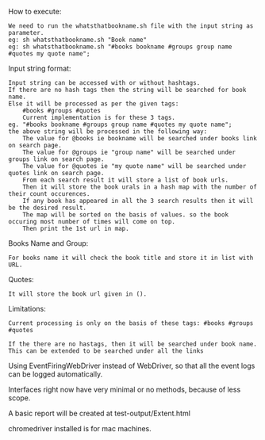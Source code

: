 How to execute:

    We need to run the whatsthatbookname.sh file with the input string as parameter.
    eg: sh whatsthatbookname.sh "Book name"
    eg: sh whatsthatbookname.sh "#books bookname #groups group name #quotes my quote name";
    
Input string format:

    Input string can be accessed with or without hashtags.
    If there are no hash tags then the string will be searched for book name.
    Else it will be processed as per the given tags:
        #books #groups #quotes
        Current implementation is for these 3 tags.
    eg. "#books bookname #groups group name #quotes my quote name";
    the above string will be processed in the following way:
        The value for @books ie bookname will be searched under books link on search page.
        The value for @groups ie "group name" will be searched under groups link on search page.
        The value for @quotes ie "my quote name" will be searched under quotes link on search page.
        From each search result it will store a list of book urls.
        Then it will store the book urals in a hash map with the number of their count occurences.
        If any book has appeared in all the 3 search results then it will be the desired result.
        The map will be sorted on the basis of values. so the book occuring most number of times will come on top.
        Then print the 1st url in map.
        
Books Name and Group:
    
    For books name it will check the book title and store it in list with URL.
    
Quotes:

    It will store the book url given in ().
         
Limitations:

    Current processing is only on the basis of these tags: #books #groups #quotes
    
    If the there are no hastags, then it will be searched under book name.
    This can be extended to be searched under all the links
    
Using EventFiringWebDriver instead of WebDriver, so that all the event logs can be logged automatically.

Interfaces right now have very minimal or no methods, because of less scope.

A basic report will be created at test-output/Extent.html

chromedriver installed is for mac machines.